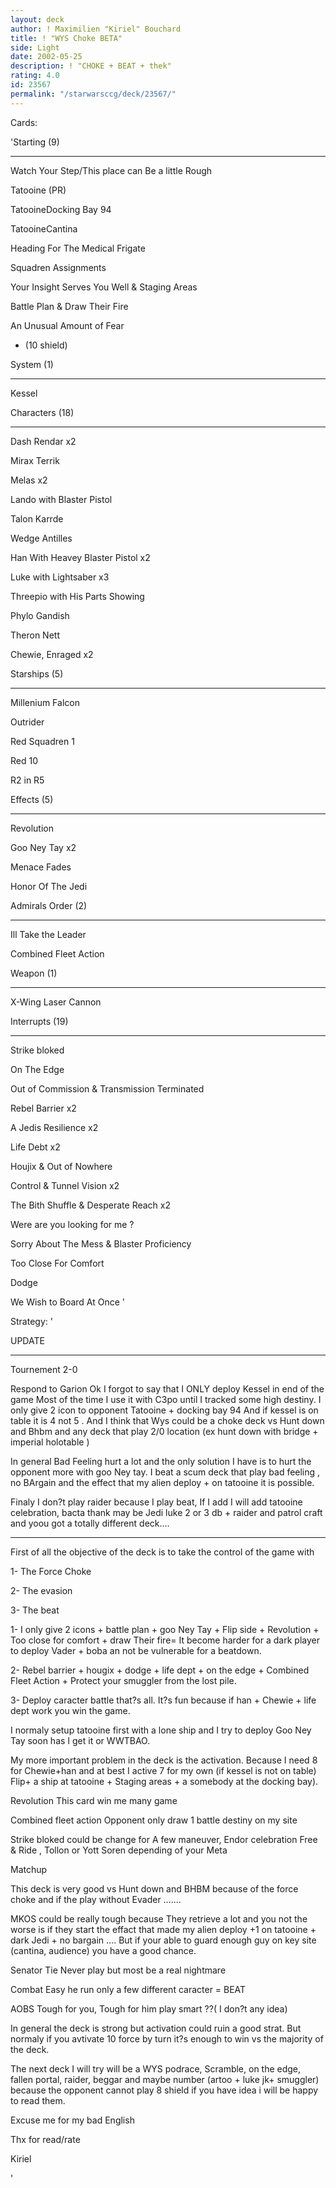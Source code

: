 ```yaml
---
layout: deck
author: ! Maximilien "Kiriel" Bouchard
title: ! "WYS Choke BETA"
side: Light
date: 2002-05-25
description: ! "CHOKE + BEAT + thek"
rating: 4.0
id: 23567
permalink: "/starwarsccg/deck/23567/"
---
```

Cards: 

'Starting (9) 

---------------- 

Watch Your Step/This place can Be a little Rough 

Tatooine (PR)

TatooineDocking Bay 94 

TatooineCantina 

Heading For The Medical Frigate 

Squadren Assignments 

Your Insight Serves You Well & Staging Areas 

Battle Plan & Draw Their Fire

An Unusual Amount of Fear

+ (10 shield)


System (1) 

---------------- 

Kessel 



Characters (18) 

---------------- 

Dash Rendar x2

Mirax Terrik 

Melas x2

Lando with Blaster Pistol 

Talon Karrde 

Wedge Antilles 

Han With Heavey Blaster Pistol x2

Luke with Lightsaber x3 

Threepio with His Parts Showing 

Phylo Gandish

Theron Nett

Chewie, Enraged x2


Starships (5) 

---------------- 

Millenium Falcon 

Outrider 

Red Squadren 1 

Red 10

R2 in R5



Effects (5) 

---------------- 

Revolution

Goo Ney Tay x2 

Menace Fades 

Honor Of The Jedi 



Admirals Order (2) 

---------------- 

Ill Take the Leader 

Combined Fleet Action



Weapon (1) 

---------------- 

X-Wing Laser Cannon 


Interrupts (19) 

---------------- 

Strike bloked

On The Edge 

Out of Commission & Transmission Terminated 

Rebel Barrier x2

A Jedis Resilience x2

Life Debt x2

Houjix & Out of Nowhere 

Control & Tunnel Vision x2

The Bith Shuffle & Desperate Reach x2

Were are you looking for me ?

Sorry About The Mess & Blaster Proficiency

Too Close For Comfort

Dodge

We Wish to Board At Once '

Strategy: '

UPDATE

-----------------------------------------------------------

Tournement  2-0

Respond to Garion  Ok I forgot to say that I ONLY deploy Kessel in end of the game Most of the time I use it with C3po until I tracked some high destiny. I only give 2 icon to opponent  Tatooine + docking bay 94 And if kessel is on table it is 4 not 5 .  And I think that Wys could be a choke deck vs Hunt down and Bhbm and any deck that play 2/0 location (ex hunt down with bridge + imperial holotable ) 


In general Bad Feeling hurt a lot  and the only solution I have is to hurt the opponent more with goo Ney tay.  I beat a scum deck that play bad feeling , no BArgain and the effect that my alien deploy + on tatooine it is possible.


Finaly I don?t play raider because I play beat, If I add I will add tatooine celebration, bacta thank may be Jedi luke 2 or 3 db + raider and patrol craft and yoou got a totally different deck....



----------------------------



First of all the objective of the deck is to take the control of the game with 

1- The Force Choke  

2- The evasion

3- The beat 


1- I only give 2 icons + battle plan + goo Ney Tay + Flip side + Revolution + Too close for comfort + draw Their fire= It become harder for a dark player to deploy Vader + boba an not be vulnerable for a beatdown.


2- Rebel barrier + hougix + dodge + life dept + on the edge + Combined Fleet Action + Protect your smuggler from the lost pile.


3- Deploy caracter battle that?s all. It?s fun because if han + Chewie + life dept work you win the game.


I normaly setup tatooine first with a lone ship and I try to deploy Goo Ney Tay soon has I get it or WWTBAO.


My more important problem in the deck is the activation. Because I need 8 for Chewie+han and at best I active 7 for my own (if kessel is not on table) Flip+ a ship at tatooine + Staging areas + a somebody at the docking bay). 


Revolution This card win me many game 


Combined fleet action  Opponent only draw 1 battle destiny on my site  


Strike bloked could be change for A few maneuver, Endor celebration Free & Ride , Tollon or Yott Soren depending of your Meta


Matchup


This deck is very good vs Hunt down and BHBM because of the force choke and if the play without Evader .......


MKOS could be really tough because They retrieve a lot and you not the worse is if they start the effact that made my alien deploy +1 on tatooine + dark Jedi + no bargain ....  But if your able to guard enough guy on key site (cantina, audience) you have a good chance.


Senator Tie  Never play but most be a real nightmare


Combat  Easy he run only a few different caracter = BEAT


AOBS  Tough for you, Tough for him play smart ??( I don?t any idea)


In general the deck is strong but activation could ruin a good strat. But normaly if you avtivate 10 force by turn it?s enough to win vs the majority of the deck. 

The next deck I will try will be a WYS podrace,  Scramble, on the edge, fallen portal, raider,  beggar and maybe number (artoo + luke jk+ smuggler) because the opponent cannot play 8 shield if you have idea i will be happy to read them. 


Excuse me for my bad English 

Thx for read/rate 

Kiriel

'
